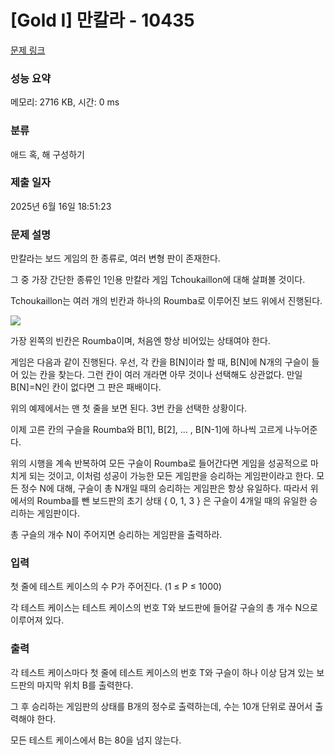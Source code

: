 # [Gold I] 만칼라 - 10435 

[문제 링크](https://www.acmicpc.net/problem/10435) 

### 성능 요약

메모리: 2716 KB, 시간: 0 ms

### 분류

애드 혹, 해 구성하기

### 제출 일자

2025년 6월 16일 18:51:23

### 문제 설명

<p>만칼라는 보드 게임의 한 종류로, 여러 변형 판이 존재한다.</p>

<p>그 중 가장 간단한 종류인 1인용 만칼라 게임 Tchoukaillon에 대해 살펴볼 것이다.</p>

<p>Tchoukaillon는 여러 개의 빈칸과 하나의 Roumba로 이루어진 보드 위에서 진행된다.</p>

<p><img src="https://www.acmicpc.net/upload/images2/mancala.png"></p>

<p>가장 왼쪽의 빈칸은 Roumba이며, 처음엔 항상 비어있는 상태여야 한다.</p>

<p>게임은 다음과 같이 진행된다. 우선, 각 칸을 B[N]이라 할 때, B[N]에 N개의 구슬이 들어 있는 칸을 찾는다. 그런 칸이 여러 개라면 아무 것이나 선택해도 상관없다. 만일 B[N]=N인 칸이 없다면 그 판은 패배이다.</p>

<p>위의 예제에서는 맨 첫 줄을 보면 된다. 3번 칸을 선택한 상황이다.</p>

<p>이제 고른 칸의 구슬을 Roumba와 B[1], B[2], ... , B[N-1]에 하나씩 고르게 나누어준다.</p>

<p>위의 시행을 계속 반복하여 모든 구슬이 Roumba로 들어간다면 게임을 성공적으로 마치게 되는 것이고, 이처럼 성공이 가능한 모든 게임판을 승리하는 게임판이라고 한다. 모든 정수 N에 대해, 구슬이 총 N개일 때의 승리하는 게임판은 항상 유일하다. 따라서 위에서의 Roumba를 뺀 보드판의 초기 상태 { 0, 1, 3 } 은 구슬이 4개일 때의 유일한 승리하는 게임판이다.</p>

<p>총 구슬의 개수 N이 주어지면 승리하는 게임판을 출력하라.</p>

### 입력 

 <p>첫 줄에 테스트 케이스의 수 P가 주어진다. (1 ≤ P ≤ 1000)</p>

<p>각 테스트 케이스는 테스트 케이스의 번호 T와 보드판에 들어갈 구슬의 총 개수 N으로 이루어져 있다.</p>

### 출력 

 <p>각 테스트 케이스마다 첫 줄에 테스트 케이스의 번호 T와 구슬이 하나 이상 담겨 있는 보드판의 마지막 위치 B를 출력한다.</p>

<p>그 후 승리하는 게임판의 상태를 B개의 정수로 출력하는데, 수는 10개 단위로 끊어서 출력해야 한다.</p>

<p>모든 테스트 케이스에서 B는 80을 넘지 않는다.</p>

